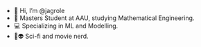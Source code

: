 - 👋 Hi, I’m @jagrole
- 📖 Masters Student at AAU, studying Mathematical Engineering. 
- 💻 Specializing in ML and Modelling.
- 🎥👽 Sci-fi and movie nerd.

<!---
jagrole/jagrole is a ✨ special ✨ repository because its `README.md` (this file) appears on your GitHub profile.
You can click the Preview link to take a look at your changes.
--->
